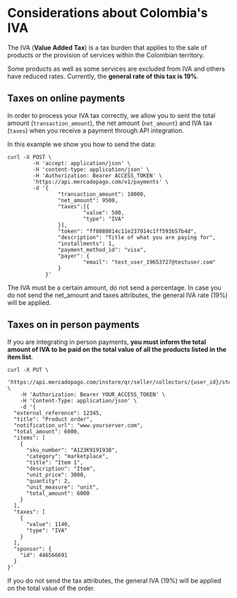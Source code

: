 # Considerations about Colombia's IVA

The IVA (**Value Added Tax**) is a tax burden that applies to the sale of products or the provision of services within the Colombian territory. 

Some products as well as some services are excluded from IVA and others have reduced rates. Currently, the **general rate of this tax is 19%**.

## Taxes on online payments

In order to process your IVA tax correctly, we allow you to sent the total amount (`transaction_amount`), the net amount (`net_amount`) and IVA tax (`taxes`) when you receive a payment through API integration.

In this example we show you how to send the data:

```curl
curl -X POST \
        -H 'accept: application/json' \
        -H 'content-type: application/json' \
        -H 'Authorization: Bearer ACCESS_TOKEN' \
        'https://api.mercadopago.com/v1/payments' \
        -d '{
                "transaction_amount": 10000,
                "net_amount": 9500,
                "taxes":[{
                        "value": 500,
                        "type": "IVA"
                }],
                "token": "ff8080814c11e237014c1ff593b57b4d",
                "description": "Title of what you are paying for",
                "installments": 1,
                "payment_method_id": "visa",
                "payer": {
                        "email": "test_user_19653727@testuser.com"
                }
            }'
```

The IVA must be a certain amount, do not send a percentage. In case you do not send the net_amount and taxes attributes, the general IVA rate (19%) will be applied.

## Taxes on in person payments

If you are integrating in person payments, **you must inform the total amount of IVA to be paid on the total value of all the products listed in the item list**.

```curl
curl -X PUT \
    'https://api.mercadopago.com/instore/qr/seller/collectors/{user_id}/stores/{external_store_id}/pos/{external_pos_id}/orders' \
    -H 'Authorization: Bearer YOUR_ACCESS_TOKEN' \
    -H 'Content-Type: application/json' \
    -d '{
  "external_reference": 12345,
  "title": "Product order",
  "notification_url": "www.yourserver.com",
  "total_amount": 6000,
  "items": [
    {
      "sku_number": "A123K9191938",
      "category": "marketplace",
      "title": "Item 1",
      "description": "Item",
      "unit_price": 3000,
      "quantity": 2,
      "unit_measure": "unit",
      "total_amount": 6000
    }
  ],
  "taxes": [
    {
      "value": 1140,
      "type": "IVA"
    }
  ],
  "sponsor": {
    "id": 446566691
  }
}'
```

If you do not send the tax attributes, the general IVA (19%) will be applied on the total value of the order.